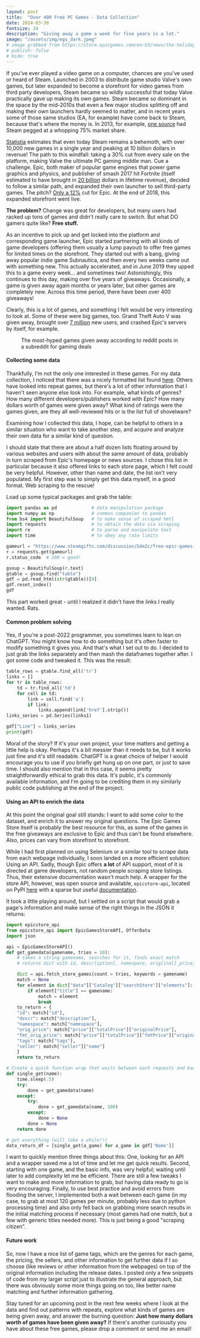```yaml
---
layout: post
title:  "Over 400 Free PC Games - Data Collection"
date: 2024-03-30
fontsize: 24
description: "Giving away a game a week for five years is a lot."
image: "/assets/img/egs_dark.jpeg" 
# image grabbed from https://store.epicgames.com/en-US/news/the-holiday-sale-returns-on-december-17-plus-15-free-games
# publish: false
# hide: true
---
```


If you've ever played a video game on a computer, chances are you've used or heard of Steam. Launched in 2003 to distribute game studio Valve's own games, but later expanded to become a storefront for video games from third party developers, Steam became so wildly successful that today Valve practically gave up making its own games. Steam became so dominant in the space by the mid-2010s that even a few major studios splitting off and making their own launchers hardly seemed to matter, and in recent years some of those same studios (EA, for example) have come back to Steam, because that's where the money is. In 2013, for example, [one source](https://www.bloomberg.com/news/articles/2013-11-04/valve-lines-up-console-partners-in-challenge-to-microsoft-sony) had Steam pegged at a whopping 75% market share. 

[Statistia](https://www.statista.com/topics/4282/steam/#topicOverview) estimates that even today Steam remains a behemoth, with over 10,000 new games in a single year and peaking at 10 billion dollars in revenue! The path to this windfall: taking a 30% cut from every sale on the platform, making Valve the ultimate PC gaming middle man. Cue a challenge. Epic, both maker of popular game engines that power game graphics and physics, and publisher of smash 2017 hit Fortnite (itself estimated to have brought in [20 billion](https://www.tweaktown.com/news/94476/fortnite-made-over-20-billion-in-revenue/index.html) dollars in lifetime revenue), decided to follow a similar path, and expanded their own launcher to sell third-party games. The pitch? [Only a 12%](https://www.gameinformer.com/2018/12/04/tim-sweeney-answers-questions-about-the-new-epic-games-store) cut for Epic. At the end of 2018, this expanded storefront went live. 

**The problem?** Change was great for developers, but many users had racked up tons of games and didn't really care to switch. But what DO gamers quite like? **Free stuff.**

As an incentive to pick up and get locked into the platform and corresponding game launcher, Epic started partnering with all kinds of game developers (offering them usually a lump payout) to offer free games for limited times on the storefront. They started out with a bang, giving away popular indie game Subnautica, and then every two weeks came out with something new. This actually accelerated, and in June 2019 they upped this to a game every week... and sometimes two! Astonishingly, this continues to this day, making over five years of giveaways. Occasionally, a game is given away again months or years later, but other games are completely new. Across this time period, there have been over 400 giveaways!

Clearly, this is a lot of games, and something I felt would be very interesting to look at. Some of these were big games, too. Grand Theft Auto V was given away, brought over [7 million](https://www.theverge.com/2021/8/19/22631952/epic-games-store-gta-v-free-game-7-million-new-users-apple-trial) new users, and crashed Epic's servers by itself, for example. 

<figure>
	<img src="{{site.url}}/{{site.baseurl}}/assets/img/TopReddit.png" alt=""> 
	<figcaption>The most-hyped games given away according to reddit posts in a subreddit for gaming deals</figcaption>
</figure>

#### Collecting some data

Thankfully, I'm not the only one interested in these games. For my data collection, I noticed that there was a nicely formatted list found [here](https://www.steamgifts.com/discussion/S4e2c/free-epic-games-store-list-of-all-weekly-free-games-every-thursday-at-11-am-et). Others have looked into repeat games, but there's a lot of other information that I haven't seen anyone else look into. For example, what kinds of genres? How many different developers/publishers worked with Epic? How many dollars worth of games were given away? What kind of ratings were the games given, are they all well-reviewed hits or is the list full of shovelware?

Examining *how* I collected this data, I hope, can be helpful to others in a similar situation who want to take another step, and acquire and analyze their own data for a similar kind of question. 

I should state that there are about a half dozen lists floating around by various websites and users with about the same amount of data, probably in turn scraped from Epic's homepage or news sources. I chose this list in particular because it also offered links to each store page, which I felt could be very helpful. However, other than name and date, the list isn't very populated. My first step was to simply get this data myself, in a good format. Web scraping to the rescue!

Load up some typical packages and grab the table:

```python
import pandas as pd             # data manipulation package
import numpy as np              # common companion to pandas
from bs4 import BeautifulSoup   # to make sense of scraped hmtl
import requests                 # to obtain the data via scraping
import re                       # to parse and manipulate text
import time                     # to obey any rate limits

gameurl = "https://www.steamgifts.com/discussion/S4e2c/free-epic-games-store-list-of-all-weekly-free-games-every-thursday-at-11-am-et"
r = requests.get(gameurl)
r.status_code  # 200 = good!

gsoup = BeautifulSoup(r.text)
gtable = gsoup.find("table")
gdf = pd.read_html(str(gtable))[0]
gdf.reset_index()
gdf
```

This part worked great - until I realized it didn't have the links I really wanted. Rats.

#### Common problem solving

Yes, if you're a post-2022 programmer, you sometimes learn to lean on ChatGPT. You might know how to do something but it's often faster to modify something it gives you. And that's what I set out to do. I decided to just grab the links separately and then mash the dataframes together after. I got some code and tweaked it. This was the result:

```python
table_rows = gtable.find_all('tr')
links = []
for tr in table_rows:
    td = tr.find_all('td')
    for cell in td:
        link = cell.find('a')
        if link:
            links.append(link['href'].strip())
links_series = pd.Series(links1)

gdf["Link"] = links_series
print(gdf)
```

Moral of the story? If it's your own project, your time matters and getting a little help is okay. Perhaps it's a bit messier than it needs to be, but it works just fine and it's still readable. ChatGPT is a great choice of helper I would encourage you to use if you briefly get hung up on one part, or just to save time. I should also mention that in this case, it seems pretty straightforwardly ethical to grab this data. It's public, it's commonly available information, and I'm going to be crediting them in my similarly public code publishing at the end of the project. 

#### Using an API to enrich the data

At this point the original goal still stands: I want to add some color to the dataset, and enrich it to answer my original questions. The Epic Games Store itself is probably the best resource for this, as some of the games in the free giveaways are exclusive to Epic and thus can't be found elsewhere. Also, prices can vary from storefront to storefront.

While I had first planned on using Selenium or a similar tool to scrape data from each webpage individually, I soon landed on a more efficient solution: Using an API. Sadly, though Epic offers **a lot** of API support, most of it is directed at game developers, not random people scraping store listings. Thus, their extensive documentation wasn't much help. A wrapper for the store API, however, was open source and available, `epicstore-api`, located on PyPI [here](https://pypi.org/project/epicstore-api/) with a sparse but useful [documentation](https://epicstore-api.readthedocs.io/en/latest/). 

It took a little playing around, but I settled on a script that would grab a page's information and make sense of the right things in the JSON it returns:

```python
import epicstore_api
from epicstore_api import EpicGamesStoreAPI, OfferData
import json

api = EpicGamesStoreAPI()
def get_gamedata(gamename, tries = 10):
    # takes a string gamename, searches for it, finds exact match
    # returns dict with id, descr[iption], namespace, orig[inal]_price, fmt_orig_price (nicely formatted), and tags

    dict = api.fetch_store_games(count = tries, keywords = gamename)
    match = None
    for element in dict["data"]["Catalog"]["searchStore"]["elements"]:
        if element["title"] == gamename:
            match = element
            break
    to_return = {
    "id": match["id"],
    "descr": match["description"],
    "namespace": match["namespace"],
    "orig_price": match["price"]["totalPrice"]["originalPrice"],
    "fmt_orig_price": match["price"]["totalPrice"]["fmtPrice"]["originalPrice"],
    "tags": match["tags"],
    "seller": match["seller"]["name"]
    }
    return to_return

# Create a quick function wrap that waits between each requests and backfills with blank data if failed
def single_get(name):
    time.sleep(.5)
    try:    
        done = get_gamedata(name)
    except:
        try:
            done = get_gamedata(name, 100)
        except:
            done = None
        done = None
    return done

# get everything (will take a while!!)
data_return_df = [single_get(a_game) for a_game in gdf['Name']]
```

I want to quickly mention three things about this: One, looking for an API and a wrapper saved me a lot of time and let me get quick results. Second, starting with one game, and the basic info, was very helpful; waiting until later to add complexity let me be efficient. There are still a few tweaks I want to make and more information to grab, but having data ready to go is very encouraging. Finally, to use best practice and avoid errors from flooding the server, I implemented both a wait between each game (in my case, to grab at most 120 games per minute, probably less due to python processing time) and also only fell back on grabbing more search results in the initial matching process if necessary (most games had one match, but a few with generic titles needed more). This is just being a good "scraping citizen".

#### Future work

So, now I have a nice list of game tags, which are the genres for each game, the pricing, the sellers, and other information to get further data if I so choose (like reviews or other information from the webpages) on top of the original information including the release dates. I posted only a few snippets of code from my larger script just to illustrate the general approach, but there was obviously some more things going on too, like better name matching and further information gathering.

Stay tuned for an upcoming post in the next few weeks where I look at the data and find out patterns with repeats, explore what kinds of games are being given away, and answer the burning question: **Just how many dollars worth of games have been given away?** If there's another curiousity you have about these free games, please drop a comment or send me an email!


<!-- If you're seeing this post, you're ahead of the curve! Stay tuned for the next update, on a project to collect data about Epic's five-year free game giveaway experiment of over 400 games via web scraping and APIs. -->

<!-- Intro about Steam's dominance, a chart about that dominance

(also: Potential data or charts from various Epic Game Store Year in Review posts, aggregated?)

Story about EGS free games and their efforts, including biggest giveaways

Get down to brass tacks: explain initial list scraping and desire for more data

Problems faced trying to scrape links themselves

Solution (mostly): use wrapper for API (how much detail??), focus on thought process I think

(Optional) Problems faced with age restrictions, empty rows

Conclusion, hype for follow-up data, desire to fill in empty bits (Selenium?) -->